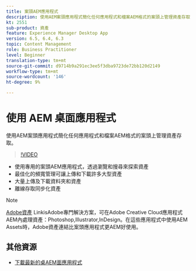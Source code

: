 ```yaml
---
title: 案頭AEM應用程式
description: 使用AEM案頭應用程式簡化任何應用程式和檔案AEM格式的案頭上管理資產存取。
kt: 2551
sub-product: 資產
feature: Experience Manager Desktop App
version: 6.5, 6.4, 6.3
topic: Content Management
role: Business Practitioner
level: Beginner
translation-type: tm+mt
source-git-commit: d9714b9a291ec3ee5f3dba9723de72bb120d2149
workflow-type: tm+mt
source-wordcount: '146'
ht-degree: 9%

---
```



# 使用 AEM 桌面應用程式

使用AEM案頭應用程式簡化任何應用程式和檔案AEM格式的案頭上管理資產存取。

>[!VIDEO](https://video.tv.adobe.com/v/28868/?quality=12&learn=on)

+ 使用專用的案頭AEM應用程式，透過瀏覽和搜尋來探索資產
+ 最佳化的頻寬管理可讓上傳和下載許多大型資產
+ 大量上傳及下載資料夾和資產
+ 離線存取同步化資產

>[!NOTE]
>
> [Adobe資產](./adobe-asset-link.md) LinkisAdobe專門解決方案，可在Adobe Creative Cloud應用程式AEM內處理資產：Photoshop,Illustrator,InDesign。在這些應用程式中使用AEM Assets時，Adobe資產連結比案頭應用程式更AEM好使用。

## 其他資源

+ [下載最新的桌AEM面應用程式](https://docs.adobe.com/content/help/zh-Hant/experience-manager-desktop-app/using/release-notes.html)
